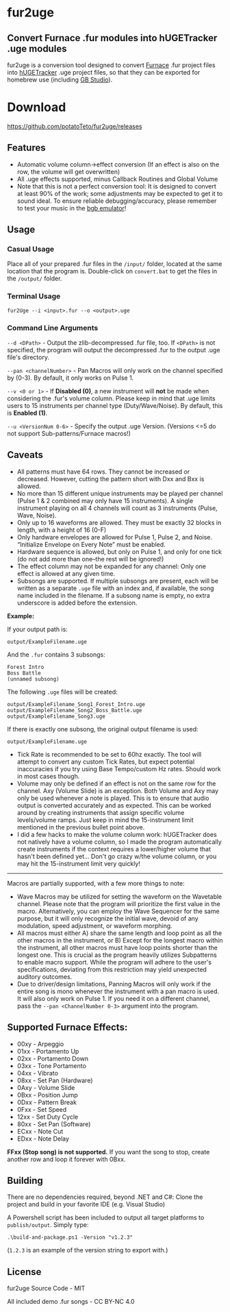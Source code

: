 # fur2uge
## Convert Furnace .fur modules into hUGETracker .uge modules
fur2uge is a conversion tool designed to convert [Furnace](https://github.com/tildearrow/furnace) .fur project files into [hUGETracker](https://github.com/SuperDisk/hUGETracker) .uge project files, so that they can be exported for homebrew use (including [GB Studio](https://www.gbstudio.dev/)).

# Download
https://github.com/potatoTeto/fur2uge/releases

## Features
- Automatic volume column->effect conversion (If an effect is also on the row, the volume will get overwritten)
- All .uge effects supported, minus Callback Routines and Global Volume
- Note that this is not a perfect conversion tool: It is designed to convert at least 90% of the work; some adjustments may be expected to get it to sound ideal. To ensure reliable debugging/accuracy, please remember to test your music in the [bgb emulator](https://bgb.bircd.org/)!

## Usage
### Casual Usage
Place all of your prepared .fur files in the ``/input/`` folder, located at the same location that the program is. Double-click on ``convert.bat`` to get the files in the ``/output/`` folder.
### Terminal Usage
``fur2Uge --i <input>.fur --o <output>.uge``

### Command Line Arguments
``--d <DPath>`` - Output the zlib-decompressed .fur file, too. If ``<DPath>`` is not specified, the program will output the decompressed .fur to the output .uge file's directory.

``--pan <channelNumber>`` - Pan Macros will only work on the channel specified by <channelNumber> (0-3). By default, it only works on Pulse 1.

``--v <0 or 1>`` - If **Disabled (0)**, a new instrument will **not** be made when considering the .fur's volume column. Please keep in mind that .uge limits users to 15 instruments per channel type (Duty/Wave/Noise). By default, this is **Enabled (1)**.

``--u <VersionNum 0-6>`` - Specify the output .uge Version. (Versions <=5 do not support Sub-patterns/Furnace macros!)

## Caveats
- All patterns must have 64 rows. They cannot be increased or decreased. However, cutting the pattern short with Dxx and Bxx is allowed.
- No more than 15 different unique instruments may be played per channel (Pulse 1 & 2 combined may only have 15 instruments). A single instrument playing on all 4 channels will count as 3 instruments (Pulse, Wave, Noise).
- Only up to 16 waveforms are allowed. They must be exactly 32 blocks in length, with a height of 16 (0-F)
- Only hardware envelopes are allowed for Pulse 1, Pulse 2, and Noise. “Initialize Envelope on Every Note” must be enabled.
- Hardware sequence is allowed, but only on Pulse 1, and only for one tick (do not add more than one–the rest will be ignored!)
- The effect column may not be expanded for any channel: Only one effect is allowed at any given time.
- Subsongs are supported. If multiple subsongs are present, each will be written as a separate `.uge` file with an index and, if available, the song name included in the filename. If a subsong name is empty, no extra underscore is added before the extension.

**Example:**

If your output path is:

    output/ExampleFilename.uge

And the `.fur` contains 3 subsongs:

    Forest Intro  
    Boss Battle  
    (unnamed subsong)  

The following `.uge` files will be created:

    output/ExampleFilename_Song1_Forest_Intro.uge  
    output/ExampleFilename_Song2_Boss_Battle.uge  
    output/ExampleFilename_Song3.uge  

If there is exactly one subsong, the original output filename is used:

    output/ExampleFilename.uge

- Tick Rate is recommended to be set to 60hz exactly. The tool will attempt to convert any custom Tick Rates, but expect potential inaccuracies if you try using Base Tempo/custom Hz rates. Should work in most cases though.
- Volume may only be defined if an effect is not on the same row for the channel. Axy (Volume Slide) is an exception. Both Volume and Axy may only be used whenever a note is played. This is to ensure that audio output is converted accurately and as expected. This can be worked around by creating instruments that assign specific volume levels/volume ramps. Just keep in mind the 15-instrument limit mentioned in the previous bullet point above.
- I did a few hacks to make the volume column work: hUGETracker does not natively have a volume column, so I made the program automatically create instruments if the context requires a lower/higher volume that hasn't been defined yet... Don't go crazy w/the volume column, or you may hit the 15-instrument limit very quickly!
---
Macros are partially supported, with a few more things to note:
- Wave Macros may be utilized for setting the waveform on the Wavetable channel. Please note that the program will prioritize the first value in the macro. Alternatively, you can employ the Wave Sequencer for the same purpose, but it will only recognize the initial wave, devoid of any modulation, speed adjustment, or waveform morphing.
- All macros must either A) share the same length and loop point as all the other macros in the instrument, or B) Except for the longest macro within the instrument, all other macros must have loop points shorter than the longest one. This is crucial as the program heavily utilizes Subpatterns to enable macro support. While the program will adhere to the user's specifications, deviating from this restriction may yield unexpected auditory outcomes.
- Due to driver/design limitations, Panning Macros will only work if the entire song is mono whenever the instrument with a pan macro is used. It will also only work on Pulse 1. If you need it on a different channel, pass the ``--pan <ChannelNumber 0-3>`` argument into the program.

## Supported Furnace Effects:
- 00xy - Arpeggio
- 01xx - Portamento Up
- 02xx - Portamento Down
- 03xx - Tone Portamento
- 04xx - Vibrato
- 08xx - Set Pan (Hardware)
- 0Axy - Volume Slide
- 0Bxx - Position Jump
- 0Dxx - Pattern Break
- 0Fxx - Set Speed
- 12xx - Set Duty Cycle
- 80xx - Set Pan (Software)
- ECxx - Note Cut
- EDxx - Note Delay

**FFxx (Stop song) is not supported.** If you want the song to stop, create another row and loop it forever with 0Bxx.

## Building

There are no dependencies required, beyond .NET and C#: Clone the project and build in your favorite IDE (e.g. Visual Studio)

A Powershell script has been included to output all target platforms to ``publish/output``. Simply type:

```
.\build-and-package.ps1 -Version "v1.2.3"
```
(``1.2.3`` is an example of the version string to export with.)

## License

fur2uge Source Code - MIT

All included demo .fur songs - CC BY-NC 4.0
